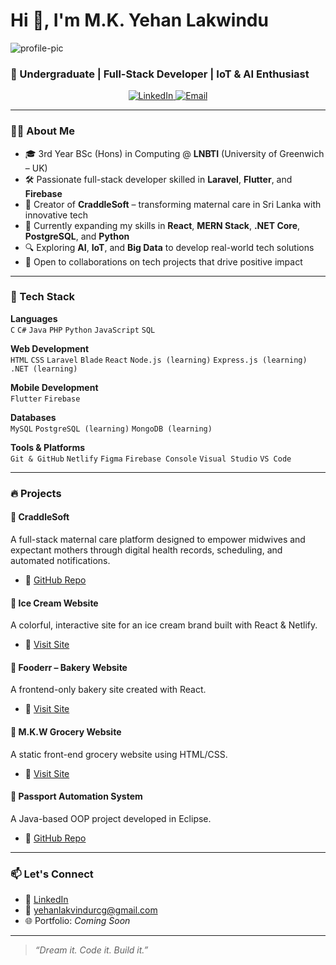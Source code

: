 # Hi 👋, I'm M.K. Yehan Lakwindu
![profile-pic](https://github.com/user-attachments/assets/5f57f5e0-e717-4554-a2f0-08773a6d33c2)

### 📍 Undergraduate | Full-Stack Developer | IoT & AI Enthusiast

<p align="center">
  <a href="https://www.linkedin.com/in/yehan-lakwindu/" target="_blank">
    <img src="https://img.shields.io/badge/LinkedIn-blue?logo=linkedin&logoColor=white" alt="LinkedIn" />
  </a>
  <a href="mailto:yehanlakvindurcg@gmail.com">
    <img src="https://img.shields.io/badge/Email-D14836?logo=gmail&logoColor=white" alt="Email" />
  </a>
</p>

---

### 👨‍🎓 About Me

- 🎓 3rd Year BSc (Hons) in Computing @ **LNBTI** (University of Greenwich – UK)
- 🛠️ Passionate full-stack developer skilled in **Laravel**, **Flutter**, and **Firebase**
- 🍼 Creator of **CraddleSoft** – transforming maternal care in Sri Lanka with innovative tech
- 🌱 Currently expanding my skills in **React**, **MERN Stack**, **.NET Core**, **PostgreSQL**, and **Python**
- 🔍 Exploring **AI**, **IoT**, and **Big Data** to develop real-world tech solutions
- 💬 Open to collaborations on tech projects that drive positive impact

---

### 🚀 Tech Stack

**Languages**  
`C` `C#` `Java` `PHP` `Python` `JavaScript` `SQL`

**Web Development**  
`HTML` `CSS` `Laravel` `Blade` `React` `Node.js (learning)` `Express.js (learning)` `.NET (learning)`

**Mobile Development**  
`Flutter` `Firebase`

**Databases**  
`MySQL` `PostgreSQL (learning)` `MongoDB (learning)`

**Tools & Platforms**  
`Git & GitHub` `Netlify` `Figma` `Firebase Console` `Visual Studio` `VS Code`

---

### 🔥 Projects

#### 🍼 **CraddleSoft**
A full-stack maternal care platform designed to empower midwives and expectant mothers through digital health records, scheduling, and automated notifications.
- 🔗 [GitHub Repo](https://github.com/YehanLakwindu/-A-WEB-BASED-MATERNAL-CARE-SYSTEM-FOR-MIDWIVES-AND-EXPECTANT-MOTHERS-IN-SRI-LANKA)

#### 🍨 **Ice Cream Website**  
A colorful, interactive site for an ice cream brand built with React & Netlify.
- 🔗 [Visit Site](https://ahinsaicecream.netlify.app)

#### 🧁 **Fooderr – Bakery Website**  
A frontend-only bakery site created with React.
- 🔗 [Visit Site](https://fooderr.netlify.app)

#### 🛒 **M.K.W Grocery Website**  
A static front-end grocery website using HTML/CSS.
- 🔗 [Visit Site](https://mkwgrocery.netlify.app)

#### 🧠 **Passport Automation System**  
A Java-based OOP project developed in Eclipse.
- 🔗 [GitHub Repo](https://github.com/YehanLakwindu/passport-automation-system)

---

### 📫 Let's Connect

- 💼 [LinkedIn](https://www.linkedin.com/in/yehan-lakwindu/)
- 📧 yehanlakvindurcg@gmail.com
- 🌐 Portfolio: *Coming Soon*

---

> _“Dream it. Code it. Build it.”_
